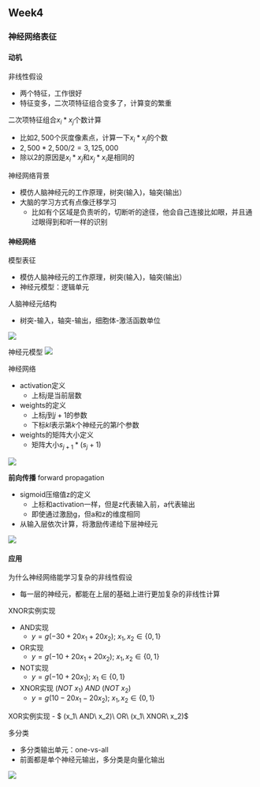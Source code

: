 ## Week4


### 神经网络表征


#### 动机
非线性假设
- 两个特征，工作很好
- 特征变多，二次项特征组合变多了，计算变的繁重

二次项特征组合$x_i * x_j$个数计算
- 比如$2,500$个灰度像素点，计算一下$x_i * x_j$的个数
- $2,500*2,500 /2 = 3,125,000$
- 除以2的原因是$x_i * x_j$和$x_j * x_i$是相同的


神经网络背景
- 模仿人脑神经元的工作原理，树突(输入)，轴突(输出）
- 大脑的学习方式有点像迁移学习
    - 比如有个区域是负责听的，切断听的途径，他会自己连接比如眼，并且通过眼得到和听一样的识别

#### 神经网络

模型表征
- 模仿人脑神经元的工作原理，树突(输入)，轴突(输出）
- 神经元模型：逻辑单元

人脑神经元结构
- 树突-输入，轴突-输出，细胞体-激活函数单位

![](https://user-images.githubusercontent.com/41643043/56087332-c041f280-5e9b-11e9-85c5-502245ba329a.png)

神经元模型
![](https://user-images.githubusercontent.com/41643043/56087333-c20bb600-5e9b-11e9-8d14-65c32fd28ff1.png)

神经网络
- activation定义
    - 上标$j$是当前层数
- weights的定义
    - 上标$j$到$j+1$的参数
    - 下标$kl$表示第$k$个神经元的第$l$个参数
- weights的矩阵大小定义
    - 矩阵大小$s_{j+1} * (s_j+1)$

![](https://user-images.githubusercontent.com/41643043/56087410-66422c80-5e9d-11e9-9575-f7c992645a81.png)


**前向传播** forward propagation
- sigmoid压缩值z的定义
    - 上标和activation一样，但是z代表输入前，a代表输出
    - 即使通过激励g，但a和z的维度相同
- 从输入层依次计算，将激励传递给下层神经元

![](https://user-images.githubusercontent.com/41643043/55844334-65dd2500-5b6f-11e9-8ae3-af515d06b454.png)


#### 应用

为什么神经网络能学习复杂的非线性假设
- 每一层的神经元，都能在上层的基础上进行更加复杂的非线性计算


XNOR实例实现
- AND实现
    - $y = g(-30 + 20x_1+20x_2);\ x_1,x_2\in \{0,1\}$ 
- OR实现
    - $y = g(-10 + 20x_1+20x_2);\ x_1,x_2\in \{0,1\}$ 
- NOT实现
    - $y = g(-10 + 20x_1);\ x_1\in \{0,1\}$ 
- XNOR实现 $(NOT\ x_1)\ AND\ (NOT\ x_2)$
    - $y = g(10 - 20x_1 - 20x_2);\ x_1,x_2\in \{0,1\}$ 

XOR实例实现
    - $ (x_1\ AND\ x_2)\ OR\ (x_1\ XNOR\ x_2)$


多分类
- 多分类输出单元：one-vs-all
- 前面都是单个神经元输出，多分类是向量化输出

![](https://user-images.githubusercontent.com/41643043/56087834-c341e080-5ea5-11e9-9146-77e464b2d372.png)

